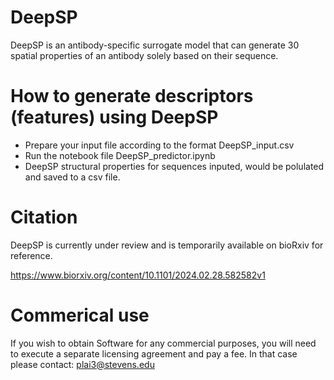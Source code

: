 # DeepSP
DeepSP is an antibody-specific surrogate model that can generate 30 spatial properties of an antibody solely based on their sequence.

# How to generate descriptors (features) using DeepSP

- Prepare your input file according to the format DeepSP_input.csv
- Run the notebook file DeepSP_predictor.ipynb
- DeepSP structural properties for sequences inputed, would be polulated and saved to a csv file.

# Citation

DeepSP is currently under review and is temporarily available on bioRxiv for reference.

https://www.biorxiv.org/content/10.1101/2024.02.28.582582v1

# Commerical use
If you wish to obtain Software for any commercial purposes, you will need to execute a separate licensing agreement and pay a fee. In that case please contact: plai3@stevens.edu
